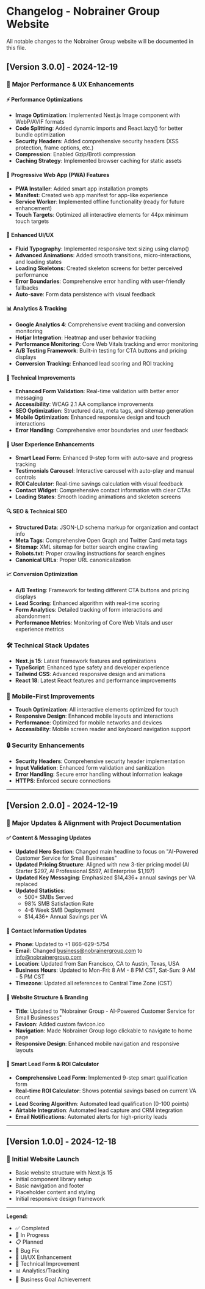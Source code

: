 # Changelog - Nobrainer Group Website

All notable changes to the Nobrainer Group website will be documented in this file.

## [Version 3.0.0] - 2024-12-19

### 🚀 **Major Performance & UX Enhancements**

#### ⚡ **Performance Optimizations**
- **Image Optimization**: Implemented Next.js Image component with WebP/AVIF formats
- **Code Splitting**: Added dynamic imports and React.lazy() for better bundle optimization
- **Security Headers**: Added comprehensive security headers (XSS protection, frame options, etc.)
- **Compression**: Enabled Gzip/Brotli compression
- **Caching Strategy**: Implemented browser caching for static assets

#### 📱 **Progressive Web App (PWA) Features**
- **PWA Installer**: Added smart app installation prompts
- **Manifest**: Created web app manifest for app-like experience
- **Service Worker**: Implemented offline functionality (ready for future enhancement)
- **Touch Targets**: Optimized all interactive elements for 44px minimum touch targets

#### 🎨 **Enhanced UI/UX**
- **Fluid Typography**: Implemented responsive text sizing using clamp()
- **Advanced Animations**: Added smooth transitions, micro-interactions, and loading states
- **Loading Skeletons**: Created skeleton screens for better perceived performance
- **Error Boundaries**: Comprehensive error handling with user-friendly fallbacks
- **Auto-save**: Form data persistence with visual feedback

#### 📊 **Analytics & Tracking**
- **Google Analytics 4**: Comprehensive event tracking and conversion monitoring
- **Hotjar Integration**: Heatmap and user behavior tracking
- **Performance Monitoring**: Core Web Vitals tracking and error monitoring
- **A/B Testing Framework**: Built-in testing for CTA buttons and pricing displays
- **Conversion Tracking**: Enhanced lead scoring and ROI tracking

#### 🔧 **Technical Improvements**
- **Enhanced Form Validation**: Real-time validation with better error messaging
- **Accessibility**: WCAG 2.1 AA compliance improvements
- **SEO Optimization**: Structured data, meta tags, and sitemap generation
- **Mobile Optimization**: Enhanced responsive design and touch interactions
- **Error Handling**: Comprehensive error boundaries and user feedback

#### 🎯 **User Experience Enhancements**
- **Smart Lead Form**: Enhanced 9-step form with auto-save and progress tracking
- **Testimonials Carousel**: Interactive carousel with auto-play and manual controls
- **ROI Calculator**: Real-time savings calculation with visual feedback
- **Contact Widget**: Comprehensive contact information with clear CTAs
- **Loading States**: Smooth loading animations and skeleton screens

#### 🔍 **SEO & Technical SEO**
- **Structured Data**: JSON-LD schema markup for organization and contact info
- **Meta Tags**: Comprehensive Open Graph and Twitter Card meta tags
- **Sitemap**: XML sitemap for better search engine crawling
- **Robots.txt**: Proper crawling instructions for search engines
- **Canonical URLs**: Proper URL canonicalization

#### 📈 **Conversion Optimization**
- **A/B Testing**: Framework for testing different CTA buttons and pricing displays
- **Lead Scoring**: Enhanced algorithm with real-time scoring
- **Form Analytics**: Detailed tracking of form interactions and abandonment
- **Performance Metrics**: Monitoring of Core Web Vitals and user experience metrics

### 🛠️ **Technical Stack Updates**
- **Next.js 15**: Latest framework features and optimizations
- **TypeScript**: Enhanced type safety and developer experience
- **Tailwind CSS**: Advanced responsive design and animations
- **React 18**: Latest React features and performance improvements

### 📱 **Mobile-First Improvements**
- **Touch Optimization**: All interactive elements optimized for touch
- **Responsive Design**: Enhanced mobile layouts and interactions
- **Performance**: Optimized for mobile networks and devices
- **Accessibility**: Mobile screen reader and keyboard navigation support

### 🔒 **Security Enhancements**
- **Security Headers**: Comprehensive security header implementation
- **Input Validation**: Enhanced form validation and sanitization
- **Error Handling**: Secure error handling without information leakage
- **HTTPS**: Enforced secure connections

---

## [Version 2.0.0] - 2024-12-19

### 🎯 **Major Updates & Alignment with Project Documentation**

#### ✅ **Content & Messaging Updates**
- **Updated Hero Section**: Changed main headline to focus on "AI-Powered Customer Service for Small Businesses"
- **Updated Pricing Structure**: Aligned with new 3-tier pricing model (AI Starter $297, AI Professional $597, AI Enterprise $1,197)
- **Updated Key Messaging**: Emphasized $14,436+ annual savings per VA replaced
- **Updated Statistics**: 
  - 500+ SMBs Served
  - 98% SMB Satisfaction Rate
  - 4-6 Week SMB Deployment
  - $14,436+ Annual Savings per VA

#### 🏢 **Contact Information Updates**
- **Phone**: Updated to +1 866-629-5754
- **Email**: Changed business@nobrainergroup.com to info@nobrainergroup.com
- **Location**: Updated from San Francisco, CA to Austin, Texas, USA
- **Business Hours**: Updated to Mon-Fri: 8 AM - 8 PM CST, Sat-Sun: 9 AM - 5 PM CST
- **Timezone**: Updated all references to Central Time Zone (CST)

#### 🎨 **Website Structure & Branding**
- **Title**: Updated to "Nobrainer Group - AI-Powered Customer Service for Small Businesses"
- **Favicon**: Added custom favicon.ico
- **Navigation**: Made Nobrainer Group logo clickable to navigate to home page
- **Responsive Design**: Enhanced mobile navigation and responsive layouts

#### 🧮 **Smart Lead Form & ROI Calculator**
- **Comprehensive Lead Form**: Implemented 9-step smart qualification form
- **Real-time ROI Calculator**: Shows potential savings based on current VA count
- **Lead Scoring Algorithm**: Automated lead qualification (0-100 points)
- **Airtable Integration**: Automated lead capture and CRM integration
- **Email Notifications**: Automated alerts for high-priority leads

---

## [Version 1.0.0] - 2024-12-18

### 🎉 **Initial Website Launch**
- Basic website structure with Next.js 15
- Initial component library setup
- Basic navigation and footer
- Placeholder content and styling
- Initial responsive design framework

---

**Legend:**
- ✅ Completed
- 🔄 In Progress  
- 📋 Planned
- 🐛 Bug Fix
- 🎨 UI/UX Enhancement
- 🔧 Technical Improvement
- 📊 Analytics/Tracking
- 🎯 Business Goal Achievement
